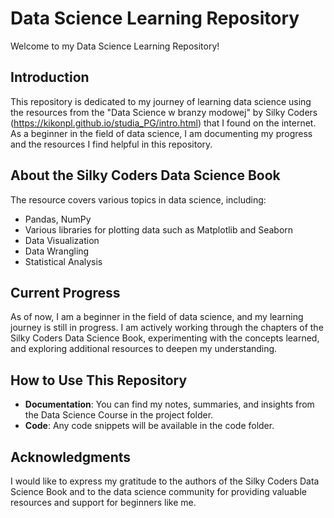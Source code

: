 # Data Science Learning Repository

Welcome to my Data Science Learning Repository!

## Introduction

This repository is dedicated to my journey of learning data science using the resources from the "Data Science w branzy modowej" by Silky Coders
(https://kikonpl.github.io/studia_PG/intro.html)
 that I found on the internet. As a beginner in the field of data science, I am documenting my progress and the resources I find helpful in this repository.

## About the Silky Coders Data Science Book

The resource covers various topics in data science, including:

- Pandas, NumPy
- Various libraries for plotting data such as Matplotlib and Seaborn
- Data Visualization
- Data Wrangling
- Statistical Analysis

## Current Progress

As of now, I am a beginner in the field of data science, and my learning journey is still in progress. I am actively working through the chapters of the Silky Coders Data Science Book, experimenting with the concepts learned, and exploring additional resources to deepen my understanding.

## How to Use This Repository

- **Documentation**: You can find my notes, summaries, and insights from the Data Science Course in the project folder.
- **Code**: Any code snippets will be available in the code folder.

## Acknowledgments

I would like to express my gratitude to the authors of the Silky Coders Data Science Book and to the data science community for providing valuable resources and support for beginners like me.

